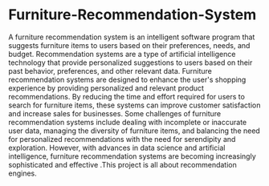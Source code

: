 # Furniture-Recommendation-System

A furniture recommendation system is an intelligent software program that suggests furniture items to users based on their preferences, needs, and budget. Recommendation systems are a type of artificial intelligence technology that provide personalized suggestions to users based on their past behavior, preferences, and other relevant data. Furniture recommendation systems are designed to enhance the user's shopping experience by providing personalized and relevant product recommendations. By reducing the time and effort required for users to search for furniture items, these systems can improve customer satisfaction and increase sales for businesses. Some challenges of furniture recommendation systems include dealing with incomplete or inaccurate user data, managing the diversity of furniture items, and balancing the need for personalized recommendations with the need for serendipity and exploration. However, with advances in data science and artificial intelligence, furniture recommendation systems are becoming increasingly sophisticated and effective .This project is all about recommendation engines. 
